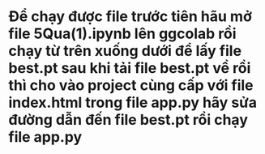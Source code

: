 # Để chạy được file trước tiên hãu mở file 5Qua(1).ipynb lên ggcolab rồi chạy từ trên xuống dưới để lấy file best.pt sau khi tải file best.pt về rồi thì cho vào project cùng cấp với file index.html trong file app.py hãy sửa đường dẫn đến file best.pt rồi chạy file app.py 
